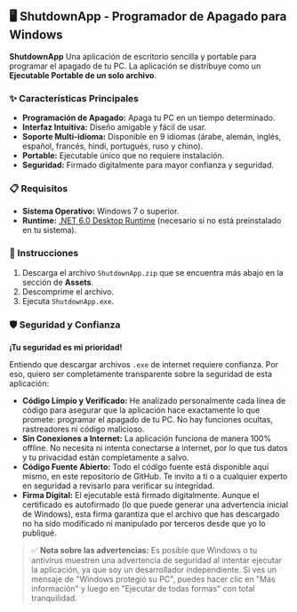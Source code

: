 ## 🖥️ ShutdownApp - Programador de Apagado para Windows

**ShutdownApp** Una aplicación de escritorio sencilla y portable para programar el apagado de tu PC.
La aplicación se distribuye como un **Ejecutable Portable de un solo archivo**.

### ✨ Características Principales

*   **Programación de Apagado:** Apaga tu PC en un tiempo determinado.
*   **Interfaz Intuitiva:** Diseño amigable y fácil de usar.
*   **Soporte Multi-idioma:** Disponible en 9 idiomas (árabe, alemán, inglés, español, francés, hindi, portugués, ruso y chino).
*   **Portable:** Ejecutable único que no requiere instalación.
*   **Seguridad:** Firmado digitalmente para mayor confianza y seguridad.

### 📋 Requisitos

*   **Sistema Operativo:** Windows 7 o superior.
*   **Runtime:** [.NET 6.0 Desktop Runtime](https://dotnet.microsoft.com/download/dotnet/6.0/runtime) (necesario si no está preinstalado en tu sistema).

### 🚀 Instrucciones

1.  Descarga el archivo `ShutdownApp.zip` que se encuentra más abajo en la sección de **Assets**.
2.  Descomprime el archivo.
3.  Ejecuta `ShutdownApp.exe`.

### 🛡️ Seguridad y Confianza

**¡Tu seguridad es mi prioridad!**

Entiendo que descargar archivos `.exe` de internet requiere confianza. Por eso, quiero ser completamente transparente sobre la seguridad de esta aplicación:

*   **Código Limpio y Verificado:** He analizado personalmente cada línea de código para asegurar que la aplicación hace exactamente lo que promete: programar el apagado de tu PC. No hay funciones ocultas, rastreadores ni código malicioso.
*   **Sin Conexiones a Internet:** La aplicación funciona de manera 100% offline. No necesita ni intenta conectarse a internet, por lo que tus datos y tu privacidad están completamente a salvo.
*   **Código Fuente Abierto:** Todo el código fuente está disponible aquí mismo, en este repositorio de GitHub. Te invito a ti o a cualquier experto en seguridad a revisarlo para verificar su integridad.
*   **Firma Digital:** El ejecutable está firmado digitalmente. Aunque el certificado es autofirmado (lo que puede generar una advertencia inicial de Windows), esta firma garantiza que el archivo que has descargado no ha sido modificado ni manipulado por terceros desde que yo lo publiqué.

> ✅ **Nota sobre las advertencias:** Es posible que Windows o tu antivirus muestren una advertencia de seguridad al intentar ejecutar la aplicación, ya que soy un desarrollador independiente. Si ves un mensaje de "Windows protegió su PC", puedes hacer clic en "Más información" y luego en "Ejecutar de todas formas" con total tranquilidad.